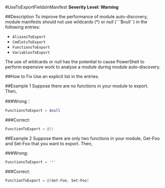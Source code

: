 #UseToExportFieldsInManifest 
**Severity Level: Warning**

##Description
To improve the performance of module auto-discovery, module manifests should not use wildcards (*) or null (```$null``) in the following entries:
* ```AliasesToExport```
* ```CmdletsToExport```
* ```FunctionsToExport```
* ```VariablesToExport```

The use of wildcards or null has the potential to cause PowerShell to perform expensive work to analyse a module during module auto-discovery.

##How to Fix
Use an explicit list in the entries.

##Example 1
Suppose there are no functions in your module to export. Then,

###Wrong： 
``` PowerShell
FunctionsToExport = $null
```

###Correct:
``` PowerShell 
FunctionToExport = @()
```

##Example 2
Suppose there are only two functions in your module, Get-Foo and Set-Foo that you want to export. Then,

###Wrong:
``` PowerShell	
FunctionsToExport = '*'
```

###Correct:
``` PowerShell
FunctionToExport = @(Get-Foo, Set-Foo)
```
